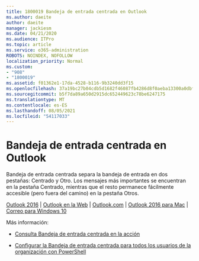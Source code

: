 ```yaml
---
title: 1800019 Bandeja de entrada centrada en Outlook
ms.author: daeite
author: daeite
manager: jackiesm
ms.date: 04/21/2020
ms.audience: ITPro
ms.topic: article
ms.service: o365-administration
ROBOTS: NOINDEX, NOFOLLOW
localization_priority: Normal
ms.custom:
- "908"
- "1800019"
ms.assetid: f01362e1-17da-4528-b116-9b3240dd3f15
ms.openlocfilehash: 37a19bc27b04cdb5d1682f46087fb4286d8f0aeba13300a0dbf3ca549d9dd402
ms.sourcegitcommit: b5f7da89a650d2915dc652449623c78be6247175
ms.translationtype: MT
ms.contentlocale: es-ES
ms.lasthandoff: 08/05/2021
ms.locfileid: "54117033"
---
```

# <a name="focused-inbox-in-outlook"></a>Bandeja de entrada centrada en Outlook

Bandeja de entrada centrada separa la bandeja de entrada en dos pestañas: Centrado y Otro. Los mensajes más importantes se encuentran en la pestaña Centrado, mientras que el resto permanece fácilmente accesible (pero fuera del camino) en la pestaña Otros.
  
[Outlook 2016](https://go.microsoft.com/fwlink/p/?linkid=2002112&amp;clcid=0x409)  |  [Outlook en la Web](https://go.microsoft.com/fwlink/p/?linkid=2002113&amp;clcid=0x409)  |  [Outlook.com](https://go.microsoft.com/fwlink/p/?linkid=2002012&amp;clcid=0x409)  |  [Outlook 2016 para Mac](https://go.microsoft.com/fwlink/p/?linkid=2002013&amp;clcid=0x409)  |  [Correo para Windows 10](https://go.microsoft.com/fwlink/p/?linkid=2001919&amp;clcid=0x409)
  
Más información:
  
- [Consulta Bandeja de entrada centrada en la acción](https://go.microsoft.com/fwlink/p/?linkid=2002212&amp;clcid=0x409)

- [Configurar la Bandeja de entrada centrada para todos los usuarios de la organización con PowerShell](https://go.microsoft.com/fwlink/p/?linkid=2002308&amp;clcid=0x409)

